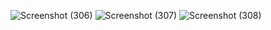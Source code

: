 ![Screenshot (306)](https://github.com/user-attachments/assets/ec55059f-d4c2-4c03-88a4-f841bc927bb6)
![Screenshot (307)](https://github.com/user-attachments/assets/8ee237ea-1ace-4c04-8b53-ac54a8415631)
![Screenshot (308)](https://github.com/user-attachments/assets/44a8f29a-6dc2-48ee-98b1-0357790d301d)
